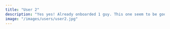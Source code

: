 ```yaml
---
title: "User 2"
description: "Yes yes! Already onboarded 1 guy. This one seem to be good. I will actually close that position now that this guy looks to be doing good."
image: "/images/users/user2.jpg"
---
```


